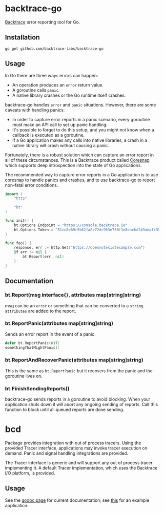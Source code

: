 # backtrace-go

[Backtrace](http://backtrace.io/) error reporting tool for Go.

## Installation

```
go get github.com/backtrace-labs/backtrace-go
```

## Usage

In Go there are three ways errors can happen:

 * An operation produces an `error` return value.
 * A goroutine calls `panic`.
 * A native library crashes or the Go runtime itself crashes.

backtrace-go handles `error` and `panic` situations. However, there are some
caveats with handling panics:

 * In order to capture error reports in a panic scenario, every goroutine must
   make an API call to set up panic handling.
 * It's possible to forget to do this setup, and you might not know when a
   callback is executed as a goroutine.
 * If a Go application makes any calls into native libraries, a crash in a
   native library will crash without causing a panic.

Fortunately, there is a robust solution which can capture an error report
in all of these circumstances. This is a Backtrace product called
[Coresnap](https://documentation.backtrace.io/coresnapintro/) which supports
deep introspection into the state of Go applications.

The recommended way to capture error reports in a Go application is to use
coresnap to handle panics and crashes, and to use backtrace-go to report
non-fatal error conditions.

```go
import (
    "http"

    "bt"
)

func init() {
    bt.Options.Endpoint = "https://console.backtrace.io"
    bt.Options.Token = "51cc8e69c5b62fa8c72dc963e730f1e8eacbd243aeafc35d08d05ded9a024121"
}

func foo() {
    response, err := http.Get("https://doesnotexistexample.com")
    if err != nil {
        bt.Report(err, nil)
    }
}
```

## Documentation

### bt.Report(msg interface{}, attributes map[string]string)

msg can be an `error` or something that can be converted to a `string`.
`attributes` are added to the report.

### bt.ReportPanic(attributes map[string]string)

Sends an error report in the event of a panic.

```go
defer bt.ReportPanic(nil)
somethingThatMightPanic()
```

### bt.ReportAndRecoverPanic(attributes map[string]string)

This is the same as `bt.ReportPanic` but it recovers from the
panic and the goroutine lives on.

### bt.FinishSendingReports()

backtrace-go sends reports in a goroutine to avoid blocking.
When your application shuts down it will abort any ongoing sending of
reports. Call this function to block until all queued reports are done
sending.

# bcd

Package provides integration with out of process tracers. Using the provided
Tracer interface, applications may invoke tracer execution on demand. Panic and
signal handling integrations are provided.

The Tracer interface is generic and will support any out of process tracer
implementing it. A default Tracer implementation, which uses the Backtrace I/O
platform, is provided.

## Usage

See the [godoc page](https://godoc.org/github.com/backtrace-labs/backtrace-go) for
current documentation;
see [this](https://github.com/backtrace-labs/backtrace-go/blob/master/examples/main.go)
for an example application.
